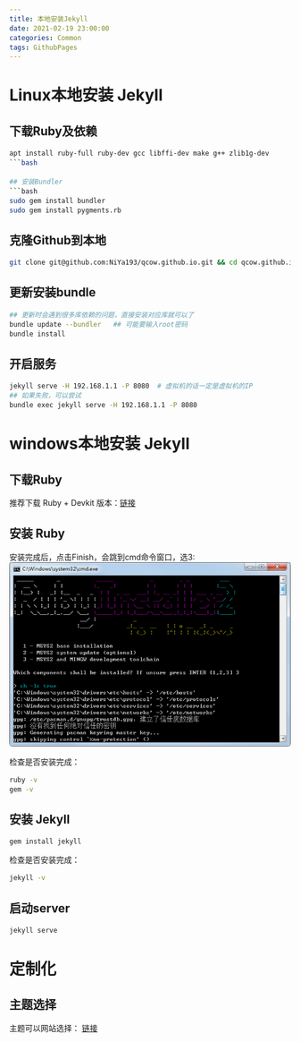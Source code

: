 ```yaml
---
title: 本地安装Jekyll
date: 2021-02-19 23:00:00
categories: Common
tags: GithubPages
---
```



# Linux本地安装 Jekyll

## 下载Ruby及依赖
```bash
apt install ruby-full ruby-dev gcc libffi-dev make g++ zlib1g-dev
```bash

## 安装Bundler
```bash
sudo gem install bundler
sudo gem install pygments.rb
```

## 克隆Github到本地
```bash
git clone git@github.com:NiYa193/qcow.github.io.git && cd qcow.github.io.git
```

## 更新安装bundle
```bash
## 更新时会遇到很多库依赖的问题，直接安装对应库就可以了
bundle update --bundler   ## 可能要输入root密码
bundle install
```

## 开启服务
```bash
jekyll serve -H 192.168.1.1 -P 8080  # 虚拟机的话一定是虚拟机的IP
## 如果失败，可以尝试
bundle exec jekyll serve -H 192.168.1.1 -P 8080
```



# windows本地安装 Jekyll

## 下载Ruby
推荐下载 Ruby + Devkit 版本：[链接](https://rubyinstaller.org/downloads/) 

## 安装 Ruby
安装完成后，点击Finish，会跳到cmd命令窗口，选3:
![Finishwindow](./Finish.png)

检查是否安装完成：
```bash
ruby -v
gem -v
```

## 安装 Jekyll
```bash
gem install jekyll
```

检查是否安装完成：
```bash
jekyll -v
```

## 启动server
```bash
jekyll serve 
```

# 定制化
## 主题选择
主题可以网站选择： [链接](http://jekyllthemes.org)





